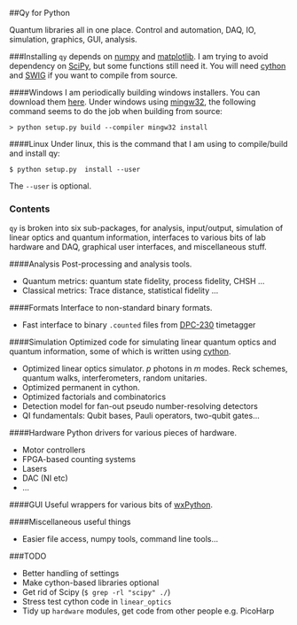 ##Qy for Python

Quantum libraries all in one place. Control and automation, DAQ, IO, simulation, graphics, GUI, analysis.

###Installing 
`qy` depends on [numpy](http://numpy.org) and [matplotlib](http://matplotlib.org). I am trying to avoid dependency on [SciPy](http://scipy.org), but some functions still need it. You will need [cython](http://cython.org) and [SWIG](http://swig.org) if you want to compile from source.

####Windows
I am periodically building windows installers. You can download them [here](https://github.com/peteshadbolt/qy/tree/master/dist).
Under windows using [mingw32](http://www.mingw.org/), the following command seems to do the job when building from source:

    > python setup.py build --compiler mingw32 install

####Linux
Under linux, this is the command that I am using to compile/build and install qy:

    $ python setup.py  install --user

The `--user` is optional.

### Contents

`qy` is broken into six sub-packages, for analysis, input/output, simulation of linear optics and quantum information, interfaces to various bits of lab hardware and DAQ, graphical user interfaces, and miscellaneous stuff.

####Analysis
Post-processing and analysis tools.
- Quantum metrics: quantum state fidelity, process fidelity, CHSH ...
- Classical metrics: Trace distance, statistical fidelity ...

####Formats
Interface to non-standard binary formats.
- Fast interface to binary `.counted` files from [DPC-230](http://www.becker-hickl.com/pdf/dbdpc3.pdf) timetagger

####Simulation
Optimized code for simulating linear quantum optics and quantum information, some of which is written using [cython](http://www.cython.org).
- Optimized linear optics simulator. *p* photons in *m* modes. Reck schemes, quantum walks, interferometers, random unitaries.
- Optimized permanent in cython.
- Optimized factorials and combinatorics
- Detection model for fan-out pseudo number-resolving detectors
- QI fundamentals: Qubit bases, Pauli operators, two-qubit gates...

####Hardware
Python drivers for various pieces of hardware.
- Motor controllers
- FPGA-based counting systems
- Lasers
- DAC (NI etc)
- ...

####GUI
Useful wrappers for various bits of [wxPython](http://wxpython.org).

####Miscellaneous useful things
- Easier file access, numpy tools, command line tools...

###TODO
- Better handling of settings
- Make cython-based libraries optional
- Get rid of Scipy (`$ grep -rl "scipy" ./`) 
- Stress test cython code in `linear_optics`
- Tidy up `hardware` modules, get code from other people e.g. PicoHarp
